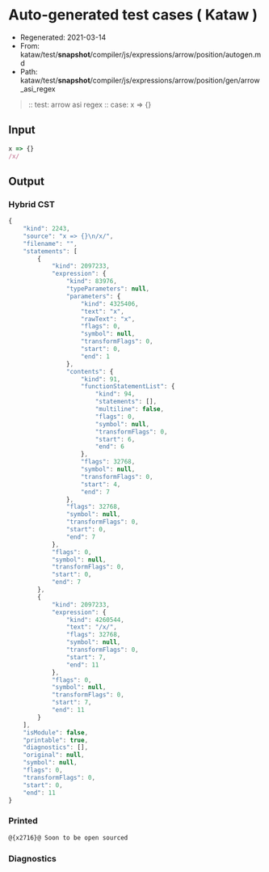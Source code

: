 # Auto-generated test cases ( Kataw )
- Regenerated: 2021-03-14
- From: kataw/test/__snapshot__/compiler/js/expressions/arrow/position/autogen.md
- Path: kataw/test/__snapshot__/compiler/js/expressions/arrow/position/gen/arrow_asi_regex
> :: test: arrow asi regex
> :: case: x => {}
## Input

`````js
x => {}
/x/
`````

## Output

### Hybrid CST

```javascript
{
    "kind": 2243,
    "source": "x => {}\n/x/",
    "filename": "",
    "statements": [
        {
            "kind": 2097233,
            "expression": {
                "kind": 83976,
                "typeParameters": null,
                "parameters": {
                    "kind": 4325406,
                    "text": "x",
                    "rawText": "x",
                    "flags": 0,
                    "symbol": null,
                    "transformFlags": 0,
                    "start": 0,
                    "end": 1
                },
                "contents": {
                    "kind": 91,
                    "functionStatementList": {
                        "kind": 94,
                        "statements": [],
                        "multiline": false,
                        "flags": 0,
                        "symbol": null,
                        "transformFlags": 0,
                        "start": 6,
                        "end": 6
                    },
                    "flags": 32768,
                    "symbol": null,
                    "transformFlags": 0,
                    "start": 4,
                    "end": 7
                },
                "flags": 32768,
                "symbol": null,
                "transformFlags": 0,
                "start": 0,
                "end": 7
            },
            "flags": 0,
            "symbol": null,
            "transformFlags": 0,
            "start": 0,
            "end": 7
        },
        {
            "kind": 2097233,
            "expression": {
                "kind": 4260544,
                "text": "/x/",
                "flags": 32768,
                "symbol": null,
                "transformFlags": 0,
                "start": 7,
                "end": 11
            },
            "flags": 0,
            "symbol": null,
            "transformFlags": 0,
            "start": 7,
            "end": 11
        }
    ],
    "isModule": false,
    "printable": true,
    "diagnostics": [],
    "original": null,
    "symbol": null,
    "flags": 0,
    "transformFlags": 0,
    "start": 0,
    "end": 11
}
```

### Printed

```javascript
@{x2716}@ Soon to be open sourced
```

### Diagnostics

```javascript

```

